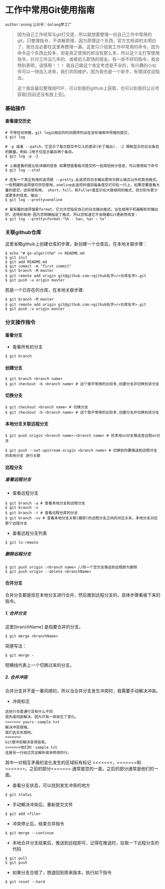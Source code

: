 # 工作中常用Git使用指南

`author:asong` `公众号：Golang梦工厂`

> 因为自己工作经常与git打交道，所以就想着整理一份自己工作中常用的git，只整理指令，不讲解原理，因为原理这个东西，官方文档讲的太明白了，我也没必要在这里再整理一遍。这里只介绍我工作中常用的命令，因为命令这个东西比较多，但是真正使用的却没有那么多，所以这个主打常使用指令，针对工作没几年的、或者初入职场的朋友。有一些不好的指令，我会特别表明，请慎用！！！
> 我自己做这个肯定考虑是不全的，有兴趣的小伙伴可以一快加入进来，我们共同维护。因为我也是一个新手，有错误欢迎指出。
>
> 这个我会最后整理成PDF，可以到我的github上获取，也可以到我的公众号获取[目前还没有放上去]。



### 基础操作

#### 查看提交历史

```shell
# 不带任何参数，git log以相反的时间顺序列出在该存储库中所做的提交，
$ git log 

# -p 或者 --patch，它显示了每次提交中引入的差异(补丁输出). -2 限制显示的日志条目的数量。例如-2用于仅显示最后两个条目。
$ git log -p -2

# 上面查看的是比较详细的信息 如果想查看每次提交的一些简短统计信息，可以使用如下命令
$ git log --stat

# 还有一个真正有用的选项是 --pretty.此选项将日志输出更改为默认格式以外的其他格式。一些预建的选项值可供您使用。oneline此选项的值将每条提交打印在一行上，如果您要查看大量的提交，这将很有用。 short，full，和fuller值显示在大致相同的格式，但分别与更少或更多的信息，输出：
$ git log --pretty=oneline

# 最有趣的选项值是format，它允许您指定自己的日志输出格式。当生成用于机器解析的输出时，这特别有用-因为您明确指定了格式，所以您知道它不会随着Git更新而改变：
$ git log --pretty=format:"%h - %an, %ar : %s"
```



### 关联github仓库

这里省略github上创建仓库的步骤，新创建一个仓库后，在本地关联步骤：

```shell
$ echo "# go-algorithm" >> README.md
$ git init
$ git add README.md
$ git commit -m "first commit"
$ git branch -M master
$ git remote add origin git@github.com:<github名字>/<仓库名字>.git
$ git push -u origin master
```

若是一个已存在的仓库，在本地关联步骤:

```shell
$ git branch -M master
$ git remote add origin git@github.com:<github名字>/<仓库名字>.git
$ git push -u origin master
```




### 分支操作指令

#### 查看分支

- 查看所有的分支

```shell
$ git branch
```

#### 创建分支
```shell
$ git branch <branch name> 
$ git checkout -b <branch name> # 这个我平常用的比较多,创建分支并切换到该分支
```

#### 切换分支

```shell
$ git checkout <branch name> # 切换分支
$ git checkout -b <branch name> # 这个我平常用的比较多,创建分支并切换到该分支
```



#### 本地分支关联远程分支

```shell
$ git push origin <branch name>:<branch name> # 将本地xn分支推送至远程xn分支

$ git push --set-upstream origin <branch name> # 切换到你要推送到远程分支的本地分支 进行关联
```


#### 远程分支

##### 查看远程分支

- 查看远程分支

```shell
$ git branch -a # 查看本地分支和远程分支
$ git branch -v
$ git branch -r # 查看远程仓库的分支
$ git branch -vv # 查看本地分支关联(跟踪)的远程分支之间的对应关系，本地分支对应那个远程分支
```

- 查看远程分支列表

```shell
$ git ls-remote
```

##### 删除远程分支

```shell
$ git push origin :<branch name> //将一个空分支推送到远程即为删除
$ git push origin --delete <branchName>
```


#### 合并分支

合并分支都是现在本地分支进行合并，然后推到远程分支的，具体步骤看接下来的指令。

##### 1. 合并分支

这里[branchName] 是指要合并的分支。
```shell
$ git merge <branchName>
```

简便写法：
```shell
$ git merge - 
```
短横线代表上一个切换过来的分支。

##### 2. 合并冲突

合并分支并不是一番风顺的，所以当合并分支发生冲突时，我需要手动解决冲突。

- 冲突标志

```text
这些行与普通行没有什么不同
祖先或彻底解决，因为只有一侧发生了变化。
<<<<<<< yours：sample.txt
解决冲突很难。
我们去买东西吧。
=======
Git使冲突解决变得容易。
>>>>>>>他们的：sample.txt
这是另一行经过完全解析或未修改的行。
```
其中一对相互矛盾的变化发生的区域标有标记 <<<<<<<，=======和>>>>>>>。之前的部分======= 通常是您的一面，之后的部分通常是他们的一面。

- 查看分支状态，可以找到发生冲突的地方

```shell
$ git status
```

- 手动解决冲突后，重新提交文件

```shell
$ git add <file>
```

- 冲突停止后，结束合并指令

```shell
$ git merge --continue
```

- 本地合并分支结束后，推送到远程即可，记得在推送时，拉取一下远程分支的代码

```shell
$ git pull
$ git push
```

- 如果分支合错了，想退回到原来版本，执行如下指令

```shell
$ git reset --hard
```